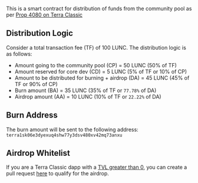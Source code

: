This is a smart contract for distribution of funds from the community pool as per [Prop 4080 on Terra Classic](https://classic-agora.terra.money/t/proposal-distribute-50-transaction-fees-to-the-community-pool-increase-proposer-validator-rewards/44729)

## Distribution Logic
Consider a total transaction fee (TF) of 100 LUNC. The distribution logic is as follows:
- Amount going to the community pool (CP) = 50 LUNC (50% of TF)
- Amount reserved for core dev (CD) = 5 LUNC (5% of TF or 10% of CP)
- Amount to be distributed for burning + airdrop (DA) = 45 LUNC (45% of TF or 90% of CP)
- Burn amount (BA) = 35 LUNC (35% of TF or `77.78%` of DA)
- Airdrop amount (AA) = 10 LUNC (10% of TF or `22.22%` of DA)

## Burn Address
The burn amount will be sent to the following address: ```terra1sk06e3dyexuq4shw77y3dsv480xv42mq73anxu```

## Airdrop Whitelist
If you are a Terra Classic dapp with a [TVL greater than 0](https://defillama.com/chain/Terra%20Classic), you can create a pull request [here](4080-airdrop-whitelist.json) to qualify for the airdrop.
